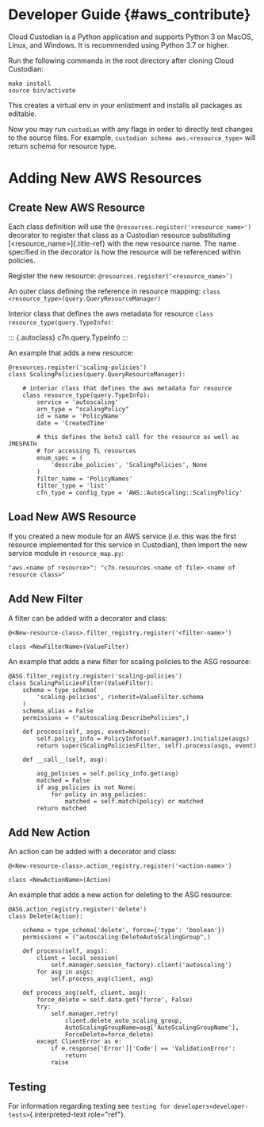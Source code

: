Developer Guide {#aws_contribute}
===============

Cloud Custodian is a Python application and supports Python 3 on MacOS,
Linux, and Windows. It is recommended using Python 3.7 or higher.

Run the following commands in the root directory after cloning Cloud
Custodian:

``` {.bash}
make install
source bin/activate
```

This creates a virtual env in your enlistment and installs all packages
as editable.

Now you may run `custodian` with any flags in order to directly test
changes to the source files. For example,
`custodian schema aws.<resource_type>` will return schema for resource
type.

Adding New AWS Resources
========================

Create New AWS Resource
-----------------------

Each class definition will use the
`@resources.register('<resource_name>')` decorator to register that
class as a Custodian resource substituting
[\<resource\_name\>]{.title-ref} with the new resource name. The name
specified in the decorator is how the resource will be referenced within
policies.

Register the new resource: `@resources.register(‘<resource_name>’)`

An outer class defining the reference in resource mapping:
`class <resource_type>(query.QueryResourceManager)`

Interior class that defines the aws metadata for resource
`class resource_type(query.TypeInfo)`:

::: {.autoclass}
c7n.query.TypeInfo
:::

An example that adds a new resource:

``` {.python}
@resources.register('scaling-policies')
class ScalingPolicies(query.QueryResourceManager):

    # interior class that defines the aws metadata for resource
    class resource_type(query.TypeInfo):
        service = 'autoscaling'
        arn_type = "scalingPolicy" 
        id = name = 'PolicyName'
        date = 'CreatedTime'

        # this defines the boto3 call for the resource as well as JMESPATH
        # for accessing TL resources
        enum_spec = (
            'describe_policies', 'ScalingPolicies', None
        )
        filter_name = 'PolicyNames'
        filter_type = 'list'
        cfn_type = config_type = 'AWS::AutoScaling::ScalingPolicy'
```

Load New AWS Resource
---------------------

If you created a new module for an AWS service (i.e. this was the first
resource implemented for this service in Custodian), then import the new
service module in `resource_map.py`:

``` {.python}
"aws.<name of resource>": "c7n.resources.<name of file>.<name of resource class>"
```

Add New Filter
--------------

A filter can be added with a decorator and class:

`@<New-resource-class>.filter_registry.register('<filter-name>')`

`class <NewFilterName>(ValueFilter)`

An example that adds a new filter for scaling policies to the ASG
resource:

``` {.python}
@ASG.filter_registry.register('scaling-policies')
class ScalingPoliciesFilter(ValueFilter):
    schema = type_schema(
        'scaling-policies', rinherit=ValueFilter.schema
    )
    schema_alias = False
    permissions = ("autoscaling:DescribePolicies",)

    def process(self, asgs, event=None):
        self.policy_info = PolicyInfo(self.manager).initialize(asgs)
        return super(ScalingPoliciesFilter, self).process(asgs, event)

    def __call__(self, asg):

        asg_policies = self.policy_info.get(asg)
        matched = False
        if asg_policies is not None:
            for policy in asg_policies:
                matched = self.match(policy) or matched
        return matched
```

Add New Action
--------------

An action can be added with a decorator and class:

`@<New-resource-class>.action_registry.register('<action-name>')`

`class <NewActionName>(Action)`

An example that adds a new action for deleting to the ASG resource:

``` {.python}
@ASG.action_registry.register('delete')
class Delete(Action):

    schema = type_schema('delete', force={'type': 'boolean'})
    permissions = ("autoscaling:DeleteAutoScalingGroup",)

    def process(self, asgs):
        client = local_session(
            self.manager.session_factory).client('autoscaling')
        for asg in asgs:
            self.process_asg(client, asg)

    def process_asg(self, client, asg):
        force_delete = self.data.get('force', False)
        try:
            self.manager.retry(
                client.delete_auto_scaling_group,
                AutoScalingGroupName=asg['AutoScalingGroupName'],
                ForceDelete=force_delete)
        except ClientError as e:
            if e.response['Error']['Code'] == 'ValidationError':
                return
            raise
```

Testing
-------

For information regarding testing see
`testing for developers<developer-tests>`{.interpreted-text role="ref"}.
